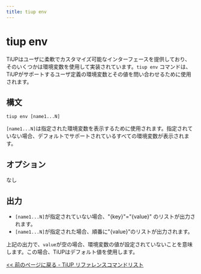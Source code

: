 ```yaml
---
title: tiup env
---
```


# tiup env

TiUPはユーザに柔軟でカスタマイズ可能なインターフェースを提供しており、そのいくつかは環境変数を使用して実装されています。`tiup env` コマンドは、TiUPがサポートするユーザ定義の環境変数とその値を問い合わせるために使用されます。

## 構文

```shell
tiup env [name1...N]
```

`[name1...N]`は指定された環境変数を表示するために使用されます。指定されていない場合、デフォルトでサポートされているすべての環境変数が表示されます。

## オプション

なし

## 出力

- `[name1...N]`が指定されていない場合、"{key}"="{value}" のリストが出力されます。
- `[name1...N]`が指定された場合、順番に"{value}"のリストが出力されます。

上記の出力で、`value`が空の場合、環境変数の値が設定されていないことを意味します。この場合、TiUPはデフォルト値を使用します。

[<< 前のページに戻る - TiUP リファレンスコマンドリスト](/tiup/tiup-reference.md#command-list)